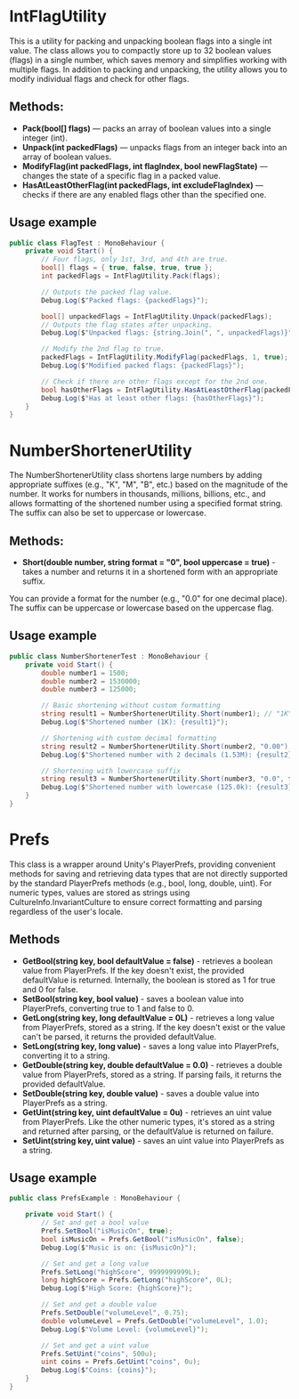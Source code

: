 # IntFlagUtility
This is a utility for packing and unpacking boolean flags into a single int value. The class allows you to compactly store up to 32 boolean values ​​(flags) in a single number, which saves memory and simplifies working with multiple flags. In addition to packing and unpacking, the utility allows you to modify individual flags and check for other flags.

## Methods:
* **Pack(bool[] flags)** — packs an array of boolean values ​​into a single integer (int).
* **Unpack(int packedFlags)** — unpacks flags from an integer back into an array of boolean values.
* **ModifyFlag(int packedFlags, int flagIndex, bool newFlagState)** — changes the state of a specific flag in a packed value.
* **HasAtLeastOtherFlag(int packedFlags, int excludeFlagIndex)** — checks if there are any enabled flags other than the specified one.

## Usage example
``` csharp
public class FlagTest : MonoBehaviour {
    private void Start() {
        // Four flags, only 1st, 3rd, and 4th are true.
        bool[] flags = { true, false, true, true };
        int packedFlags = IntFlagUtility.Pack(flags);

        // Outputs the packed flag value.
        Debug.Log($"Packed flags: {packedFlags}");

        bool[] unpackedFlags = IntFlagUtility.Unpack(packedFlags);
        // Outputs the flag states after unpacking.
        Debug.Log($"Unpacked flags: {string.Join(", ", unpackedFlags)}");

        // Modify the 2nd flag to true.
        packedFlags = IntFlagUtility.ModifyFlag(packedFlags, 1, true);
        Debug.Log($"Modified packed flags: {packedFlags}");

        // Check if there are other flags except for the 2nd one.
        bool hasOtherFlags = IntFlagUtility.HasAtLeastOtherFlag(packedFlags, 1);
        Debug.Log($"Has at least other flags: {hasOtherFlags}");
    }
}
```

# NumberShortenerUtility
The NumberShortenerUtility class shortens large numbers by adding appropriate suffixes (e.g., "K", "M", "B", etc.) based on the magnitude of the number. It works for numbers in thousands, millions, billions, etc., and allows formatting of the shortened number using a specified format string. The suffix can also be set to uppercase or lowercase.

## Methods:
* **Short(double number, string format = "0", bool uppercase = true)** - takes a number and returns it in a shortened form with an appropriate suffix.

You can provide a format for the number (e.g., "0.0" for one decimal place). The suffix can be uppercase or lowercase based on the uppercase flag.

## Usage example
``` csharp
public class NumberShortenerTest : MonoBehaviour {
	private void Start() {
		double number1 = 1500;
		double number2 = 1530000;
		double number3 = 125000;

		// Basic shortening without custom formatting
		string result1 = NumberShortenerUtility.Short(number1); // "1K"
		Debug.Log($"Shortened number (1K): {result1}");

		// Shortening with custom decimal formatting
		string result2 = NumberShortenerUtility.Short(number2, "0.00"); // "1.53M"
		Debug.Log($"Shortened number with 2 decimals (1.53M): {result2}");

		// Shortening with lowercase suffix
		string result3 = NumberShortenerUtility.Short(number3, "0.0", false); // "125.0k"
		Debug.Log($"Shortened number with lowercase (125.0k): {result3}");
	}
}
```

# Prefs
This class is a wrapper around Unity's PlayerPrefs, providing convenient methods for saving and retrieving data types that are not directly supported by the standard PlayerPrefs methods (e.g., bool, long, double, uint). For numeric types, values are stored as strings using CultureInfo.InvariantCulture to ensure correct formatting and parsing regardless of the user's locale.

## Methods
* **GetBool(string key, bool defaultValue = false)** - retrieves a boolean value from PlayerPrefs. If the key doesn't exist, the provided defaultValue is returned. Internally, the boolean is stored as 1 for true and 0 for false.
* **SetBool(string key, bool value)** - saves a boolean value into PlayerPrefs, converting true to 1 and false to 0.
* **GetLong(string key, long defaultValue = 0L)** - retrieves a long value from PlayerPrefs, stored as a string. If the key doesn't exist or the value can't be parsed, it returns the provided defaultValue.
* **SetLong(string key, long value)** - saves a long value into PlayerPrefs, converting it to a string.
* **GetDouble(string key, double defaultValue = 0.0)** - retrieves a double value from PlayerPrefs, stored as a string. If parsing fails, it returns the provided defaultValue.
* **SetDouble(string key, double value)** - saves a double value into PlayerPrefs as a string.
* **GetUint(string key, uint defaultValue = 0u)** - retrieves an uint value from PlayerPrefs. Like the other numeric types, it's stored as a string and returned after parsing, or the defaultValue is returned on failure.
* **SetUint(string key, uint value)** - saves an uint value into PlayerPrefs as a string.

## Usage example
``` csharp
public class PrefsExample : MonoBehaviour {

    private void Start() {
        // Set and get a bool value
        Prefs.SetBool("isMusicOn", true);
        bool isMusicOn = Prefs.GetBool("isMusicOn", false);
        Debug.Log($"Music is on: {isMusicOn}");

        // Set and get a long value
        Prefs.SetLong("highScore", 9999999999L);
        long highScore = Prefs.GetLong("highScore", 0L);
        Debug.Log($"High Score: {highScore}");

        // Set and get a double value
        Prefs.SetDouble("volumeLevel", 0.75);
        double volumeLevel = Prefs.GetDouble("volumeLevel", 1.0);
        Debug.Log($"Volume Level: {volumeLevel}");

        // Set and get a uint value
        Prefs.SetUint("coins", 500u);
        uint coins = Prefs.GetUint("coins", 0u);
        Debug.Log($"Coins: {coins}");
    }
}
```
